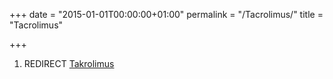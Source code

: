 +++
date = "2015-01-01T00:00:00+01:00"
permalink = "/Tacrolimus/"
title = "Tacrolimus"

+++

1.  REDIRECT [Takrolimus](/atopedia/Takrolimus "wikilink")
